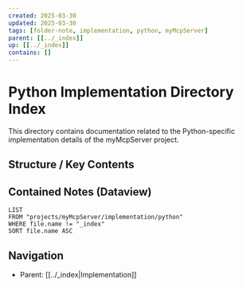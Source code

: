 ```yaml
---
created: 2025-03-30
updated: 2025-03-30
tags: [folder-note, implementation, python, myMcpServer]
parent: [[../_index]]
up: [[../_index]]
contains: []
---
```


# Python Implementation Directory Index

This directory contains documentation related to the Python-specific implementation details of the myMcpServer project.

## Structure / Key Contents

<!-- List important files once they are created -->

## Contained Notes (Dataview)

```dataview
LIST
FROM "projects/myMcpServer/implementation/python"
WHERE file.name != "_index"
SORT file.name ASC
```

## Navigation

- Parent: [[../_index|Implementation]]
